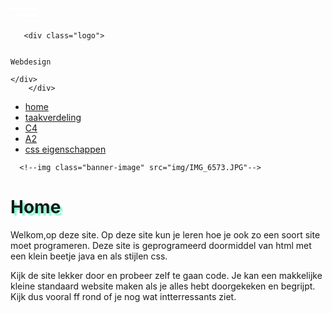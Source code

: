 <!DOCTYPE html>

<html>
<head>
    <meta charset="UTF-8">
  <link rel="stylesheet" type="text/css" href="style.css">
 <title>website filippine 4v</title>
<script src="https://kit.fontawesome.com/e7ba8f647c.js" crossorigin="anonymous"></script>
    
</head>
<body>
    <div class="nav-closed">
        <svg class="menu" width="43" height="23" viewBox="0 0 43 23" fill="none"
                    xmlns="http://www.w3.org/2000/svg">
                    <line y1="1.5" x2="43" y2="1.5" stroke="white" stroke-width="3" />
                    <line y1="11.5" x1="10" x2="43" y2="11.5" stroke="white" stroke-width="3" />
                    <line y1="21.5" x1="20" x2="43" y2="21.5" stroke="white" stroke-width="3" />
                </svg>
    
       <div class="logo">


    Webdesign

    </div>
        </div>
 <ul class="nav">
     

   
    
   <li><a href="home.html">home</a></li>
    <li><a href="taakverdeling.html">taakverdeling</a></li>
    <li><a href="C4.html">C4</a></li>
     <li><a href="A2.html">A2</a></li>
       <li><a href="eigenschappen.html">css eigenschappen</a></li> 
   </ul>


   <div class="banner">
   
      <!--img class="banner-image" src="img/IMG_6573.JPG"-->
  
  
  </div>
<h1 style="text-shadow: 4px 4px 2px #7FFFD4">Home</h1>
<p>Welkom,op deze site. Op deze site kun je leren hoe je ook zo een soort site moet programeren. Deze site is geprogrameerd doormiddel van html met een klein beetje java en als stijlen css.</p>
<p>Kijk de site lekker door en probeer zelf te gaan code. Je kan een makkelijke kleine standaard website maken als je alles hebt doorgekeken en begrijpt. Kijk dus vooral ff rond of je nog wat intterressants ziet. </p>


 <script src="app.js"></script>
</body>
</html>
